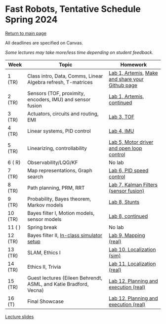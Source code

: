# Fast Robots, Tentative Schedule Spring 2024
[Return to main page](index.md)

All deadlines are specified on Canvas.

*Some lectures may take more/less time depending on student feedback.*


| Week    | Topic                                                                | Homework                                                                                   |
| ------- | -------------------------------------------------------------------- | ------------------------------------------------------------------------------------------ |
| 1  (TR) | Class intro, Data, Comms, Linear Algebra refresh, T-matrices         | [Lab 1, Artemis](labs/Lab1_new.md), [Make and share your Github page ](./tutorials/webpage_help.md) |
| 2  (TR) | Sensors (TOF, proximity, encoders, IMU) and sensor fusion            | [Lab 1, Artemis, continued](labs/Lab1_new.md)                                                  |
| 3  (TR) | Actuators, circuits and routing, EMI                                 | [Lab 3, TOF](labs/Lab3.md)                                                           | 
| 4  (TR) | Linear systems, PID control                                          | [Lab 4, IMU](labs/Lab4.md)                                                           |
| 5  (TR) | Linearizing, controllability                                         | [Lab 5, Motor driver and open loop control](labs/Lab5.md)                            |
| 6  ( R) | Observability/LQG/KF                                                 | No lab                                                                          |
| 7  (TR) | Map representations, Graph search                                    | [Lab 6, PID speed control](labs/Lab6.md)                                             |
| 8  (TR) | Path planning, PRM, RRT                                              | [Lab 7, Kalman Filters (sensor fusion)](labs/Lab7.md)                                |
| 9  (TR) | Probability, Bayes theorem, Markov models                            | [Lab 8, Stunts](labs/Lab8.md)                                                        |
| 10 (TR) | Bayes filter I, Motion models, sensor models                         | [Lab 8, continued](labs/Lab8.md)                                                     |
| 11 (  ) | Spring break                                                         | No lab                                                                          |
| 12 (TR) | Bayes filter II, [In-class simulator setup](FastRobots-Sim.md)       | [Lab 9, Mapping (real)](labs/Lab9.md)                                                |
| 13 (TR) | SLAM, Ethics I                                                       | [Lab 10, Localization (sim)](labs/Lab10.md)                                          |
| 14 (TR) | Ethics II, Trivia                                                    | [Lab 11, Localization (real)](labs/Lab11.md)                                         |
| 15 (TR) | Guest lectures (Eileen Behrendt, ASML, and Katie Bradford, Vecna)    | [Lab 12, Planning and execution (real)](labs/Lab12.md)                               |
| 16 (T)  | Final Showcase                                                       | [Lab 12, Planning and execution (real)](labs/Lab12.md)                               |


[Lecture slides](lectures/Readme.md)
